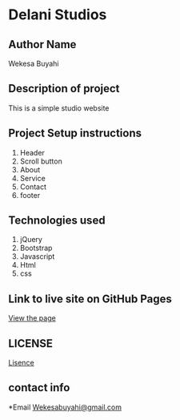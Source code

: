 # Delani Studios

## Author Name
Wekesa Buyahi

## Description of project
This is a simple studio website

## Project Setup instructions

1. Header
2. Scroll button
3. About
4. Service 
5. Contact
6. footer

 

## Technologies used
1. jQuery
2. Bootstrap
3. Javascript
4. Html
5. css

## Link to live site on GitHub Pages
[View the page]( https://blackscure.github.io/Moringa_week3_Projct/. )

## LICENSE
[Lisence](./LICENSE)



## contact info

*Email Wekesabuyahi@gmail.com

